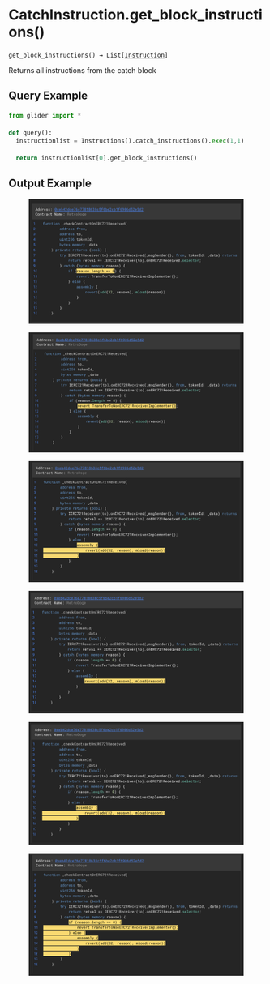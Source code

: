 # CatchInstruction.get\_block\_instructions()

`get_block_instructions() → List[`[`Instruction`](../)`]`

Returns all instructions from the catch block

## Query Example

```python
from glider import *

def query():
  instructionlist = Instructions().catch_instructions().exec(1,1)
  
  return instructionlist[0].get_block_instructions()
```

## Output Example&#x20;

<figure><img src="../../../.gitbook/assets/image (2) (1).png" alt=""><figcaption></figcaption></figure>

<figure><img src="../../../.gitbook/assets/image (4).png" alt=""><figcaption></figcaption></figure>

<figure><img src="../../../.gitbook/assets/image (6).png" alt=""><figcaption></figcaption></figure>

<figure><img src="../../../.gitbook/assets/image (7).png" alt=""><figcaption></figcaption></figure>

<figure><img src="../../../.gitbook/assets/image (8).png" alt=""><figcaption></figcaption></figure>

<figure><img src="../../../.gitbook/assets/image (9).png" alt=""><figcaption></figcaption></figure>

